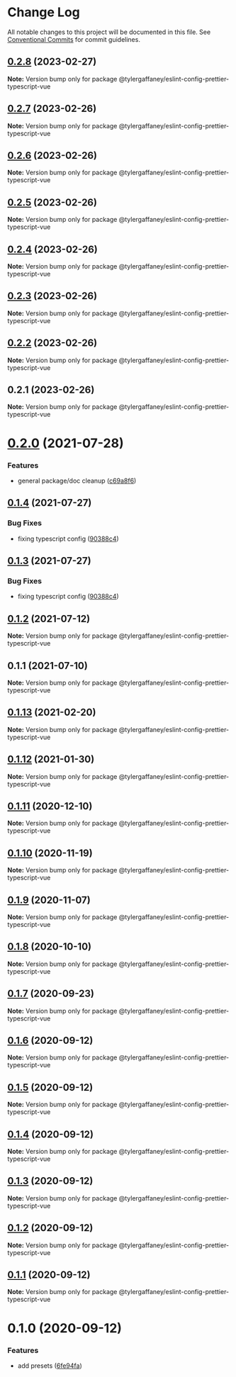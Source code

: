 # Change Log

All notable changes to this project will be documented in this file.
See [Conventional Commits](https://conventionalcommits.org) for commit guidelines.

## [0.2.8](https://github.com/tylergaffaney/configs/compare/@tylergaffaney/eslint-config-prettier-typescript-vue@0.2.7...@tylergaffaney/eslint-config-prettier-typescript-vue@0.2.8) (2023-02-27)

**Note:** Version bump only for package @tylergaffaney/eslint-config-prettier-typescript-vue





## [0.2.7](https://github.com/tylergaffaney/configs/compare/@tylergaffaney/eslint-config-prettier-typescript-vue@0.2.6...@tylergaffaney/eslint-config-prettier-typescript-vue@0.2.7) (2023-02-26)

**Note:** Version bump only for package @tylergaffaney/eslint-config-prettier-typescript-vue





## [0.2.6](https://github.com/tylergaffaney/configs/compare/@tylergaffaney/eslint-config-prettier-typescript-vue@0.2.5...@tylergaffaney/eslint-config-prettier-typescript-vue@0.2.6) (2023-02-26)

**Note:** Version bump only for package @tylergaffaney/eslint-config-prettier-typescript-vue





## [0.2.5](https://github.com/tylergaffaney/configs/compare/@tylergaffaney/eslint-config-prettier-typescript-vue@0.2.4...@tylergaffaney/eslint-config-prettier-typescript-vue@0.2.5) (2023-02-26)

**Note:** Version bump only for package @tylergaffaney/eslint-config-prettier-typescript-vue





## [0.2.4](https://github.com/tylergaffaney/configs/compare/@tylergaffaney/eslint-config-prettier-typescript-vue@0.2.3...@tylergaffaney/eslint-config-prettier-typescript-vue@0.2.4) (2023-02-26)

**Note:** Version bump only for package @tylergaffaney/eslint-config-prettier-typescript-vue





## [0.2.3](https://github.com/tylergaffaney/configs/compare/@tylergaffaney/eslint-config-prettier-typescript-vue@0.2.2...@tylergaffaney/eslint-config-prettier-typescript-vue@0.2.3) (2023-02-26)

**Note:** Version bump only for package @tylergaffaney/eslint-config-prettier-typescript-vue





## [0.2.2](https://github.com/tylergaffaney/configs/compare/@tylergaffaney/eslint-config-prettier-typescript-vue@0.2.1...@tylergaffaney/eslint-config-prettier-typescript-vue@0.2.2) (2023-02-26)

**Note:** Version bump only for package @tylergaffaney/eslint-config-prettier-typescript-vue





## 0.2.1 (2023-02-26)

**Note:** Version bump only for package @tylergaffaney/eslint-config-prettier-typescript-vue





# [0.2.0](https://github.com/tylergaffaney/configs/compare/@tylergaffaney/eslint-config-prettier-typescript-vue@0.1.4...@tylergaffaney/eslint-config-prettier-typescript-vue@0.2.0) (2021-07-28)


### Features

* general package/doc cleanup ([c69a8f6](https://github.com/tylergaffaney/configs/commit/c69a8f60a03531f44d7996955d48d522d9637427))





## [0.1.4](https://github.com/tylergaffaney/configs/compare/@tylergaffaney/eslint-config-prettier-typescript-vue@0.1.2...@tylergaffaney/eslint-config-prettier-typescript-vue@0.1.4) (2021-07-27)

### Bug Fixes

- fixing typescript config ([90388c4](https://github.com/tylergaffaney/configs/commit/90388c4a744ba11070f668e752123d549994c4fb))

## [0.1.3](https://github.com/tylergaffaney/configs/compare/@tylergaffaney/eslint-config-prettier-typescript-vue@0.1.2...@tylergaffaney/eslint-config-prettier-typescript-vue@0.1.3) (2021-07-27)

### Bug Fixes

- fixing typescript config ([90388c4](https://github.com/tylergaffaney/configs/commit/90388c4a744ba11070f668e752123d549994c4fb))

## [0.1.2](https://github.com/tylergaffaney/configs/compare/@tylergaffaney/eslint-config-prettier-typescript-vue@0.1.1...@tylergaffaney/eslint-config-prettier-typescript-vue@0.1.2) (2021-07-12)

**Note:** Version bump only for package @tylergaffaney/eslint-config-prettier-typescript-vue

## 0.1.1 (2021-07-10)

**Note:** Version bump only for package @tylergaffaney/eslint-config-prettier-typescript-vue

## [0.1.13](https://github.com/tylergaffaney/configs/compare/@tylergaffaney/eslint-config-prettier-typescript-vue@0.1.12...@tylergaffaney/eslint-config-prettier-typescript-vue@0.1.13) (2021-02-20)

**Note:** Version bump only for package @tylergaffaney/eslint-config-prettier-typescript-vue

## [0.1.12](https://github.com/tylergaffaney/configs/compare/@tylergaffaney/eslint-config-prettier-typescript-vue@0.1.11...@tylergaffaney/eslint-config-prettier-typescript-vue@0.1.12) (2021-01-30)

**Note:** Version bump only for package @tylergaffaney/eslint-config-prettier-typescript-vue

## [0.1.11](https://github.com/tylergaffaney/configs/compare/@tylergaffaney/eslint-config-prettier-typescript-vue@0.1.10...@tylergaffaney/eslint-config-prettier-typescript-vue@0.1.11) (2020-12-10)

**Note:** Version bump only for package @tylergaffaney/eslint-config-prettier-typescript-vue

## [0.1.10](https://github.com/tylergaffaney/configs/compare/@tylergaffaney/eslint-config-prettier-typescript-vue@0.1.9...@tylergaffaney/eslint-config-prettier-typescript-vue@0.1.10) (2020-11-19)

**Note:** Version bump only for package @tylergaffaney/eslint-config-prettier-typescript-vue

## [0.1.9](https://github.com/tylergaffaney/configs/compare/@tylergaffaney/eslint-config-prettier-typescript-vue@0.1.8...@tylergaffaney/eslint-config-prettier-typescript-vue@0.1.9) (2020-11-07)

**Note:** Version bump only for package @tylergaffaney/eslint-config-prettier-typescript-vue

## [0.1.8](https://github.com/tylergaffaney/configs/compare/@tylergaffaney/eslint-config-prettier-typescript-vue@0.1.7...@tylergaffaney/eslint-config-prettier-typescript-vue@0.1.8) (2020-10-10)

**Note:** Version bump only for package @tylergaffaney/eslint-config-prettier-typescript-vue

## [0.1.7](https://github.com/tylergaffaney/configs/compare/@tylergaffaney/eslint-config-prettier-typescript-vue@0.1.6...@tylergaffaney/eslint-config-prettier-typescript-vue@0.1.7) (2020-09-23)

**Note:** Version bump only for package @tylergaffaney/eslint-config-prettier-typescript-vue

## [0.1.6](https://github.com/tylergaffaney/configs/compare/@tylergaffaney/eslint-config-prettier-typescript-vue@0.1.5...@tylergaffaney/eslint-config-prettier-typescript-vue@0.1.6) (2020-09-12)

**Note:** Version bump only for package @tylergaffaney/eslint-config-prettier-typescript-vue

## [0.1.5](https://github.com/tylergaffaney/configs/compare/@tylergaffaney/eslint-config-prettier-typescript-vue@0.1.4...@tylergaffaney/eslint-config-prettier-typescript-vue@0.1.5) (2020-09-12)

**Note:** Version bump only for package @tylergaffaney/eslint-config-prettier-typescript-vue

## [0.1.4](https://github.com/tylergaffaney/configs/compare/@tylergaffaney/eslint-config-prettier-typescript-vue@0.1.3...@tylergaffaney/eslint-config-prettier-typescript-vue@0.1.4) (2020-09-12)

**Note:** Version bump only for package @tylergaffaney/eslint-config-prettier-typescript-vue

## [0.1.3](https://github.com/tylergaffaney/configs/compare/@tylergaffaney/eslint-config-prettier-typescript-vue@0.1.2...@tylergaffaney/eslint-config-prettier-typescript-vue@0.1.3) (2020-09-12)

**Note:** Version bump only for package @tylergaffaney/eslint-config-prettier-typescript-vue

## [0.1.2](https://github.com/tylergaffaney/configs/compare/@tylergaffaney/eslint-config-prettier-typescript-vue@0.1.1...@tylergaffaney/eslint-config-prettier-typescript-vue@0.1.2) (2020-09-12)

**Note:** Version bump only for package @tylergaffaney/eslint-config-prettier-typescript-vue

## [0.1.1](https://github.com/tylergaffaney/configs/compare/@tylergaffaney/eslint-config-prettier-typescript-vue@0.1.0...@tylergaffaney/eslint-config-prettier-typescript-vue@0.1.1) (2020-09-12)

**Note:** Version bump only for package @tylergaffaney/eslint-config-prettier-typescript-vue

# 0.1.0 (2020-09-12)

### Features

- add presets ([6fe94fa](https://github.com/tylergaffaney/configs/commit/6fe94fae4ed9d80b18833c9e5a3f51f710ebda43))
